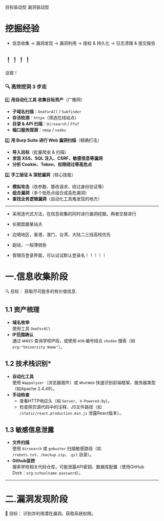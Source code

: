 目标驱动型	漏洞驱动型
# 挖掘经验
- 信息收集 → 漏洞发现 → 漏洞利用 → 提权 & 持久化 → 日志清理 & 提交报告 

！！！！
- 
没错！

### **🔍 高效挖洞 3 步走**
1️⃣ **用自动化工具** **收集目标资产**（广撒网）  
   - **子域名扫描**：`OneForAll` / `Subfinder`  
   - **存活检测**：`httpx`（筛选在线站点）  
   - **目录 & API 扫描**：`Dirsearch` / `Ffuf`  
   - **端口服务探测**：`nmap` / `naabu`  

2️⃣ **用 Burp Suite 进行 Web 漏洞扫描**（精确打击）  
   - **导入目标**（批量爬虫 & 扫描）  
   - **发现 XSS、SQL 注入、CSRF、敏感信息等漏洞**  
   - **分析 Cookie、Token、权限绕过等高危点**  

3️⃣ **手工验证 & 深挖漏洞**（核心技能）  
   - **模拟攻击**（改参数、篡改请求、绕过身份验证等）  
   - **组合漏洞**（多个低危点组合成高危漏洞）  
   - **查找业务逻辑漏洞**（自动化工具难发现的地方）  

---

- 采用迭代式方法，在信息收集的同时进行漏洞挖掘，两者交替进行

- 长期盘踞某站点

- 边境地区，香港，澳门，台湾，大陆二三线高校优先

- 副站，一般薄弱些

- 管理员登录界面，可以试试默认登录名！！！！！


# 一.信息收集阶段
🔍 目标： 获取尽可能多的有价值信息.

## 1.1 资产梳理

- **域名枚举**  
  使用工具 `OneForAll`.
- **IP范围确认**  
  通过 `WHOIS` 查询学校IP段，或使用 `ASN` 编号结合 `shodan` 搜索（如 `org:"University Name"`）。

## 1.2 技术栈识别*
- **自动化工具**  
  使用 `Wappalyzer`（浏览器插件）或 `WhatWeb` 快速识别前端框架、服务器类型（如Apache 2.4.49）。
- **手动检查**  
  - 查看HTTP响应头（如 `Server`、`X-Powered-By`）。
  - 检查网页源代码中的注释、JS文件路径（如 `/static/react.production.min.js` 泄露React版本）。


## 1.3 敏感信息泄露
- **文件扫描**  
  使用 `dirsearch` 或 `gobuster` 扫描敏感路径（如 `/robots.txt`、`/backup.zip`、`.git` 目录）。
- **Github监控**  
  搜索学校相关代码仓库，可能泄露API密钥、数据库配置（使用GitHub Dork：`org:schoolname password`）。

---








# 二.漏洞发现阶段
🔎 目标： 识别并利用潜在漏洞，获取系统权限。
